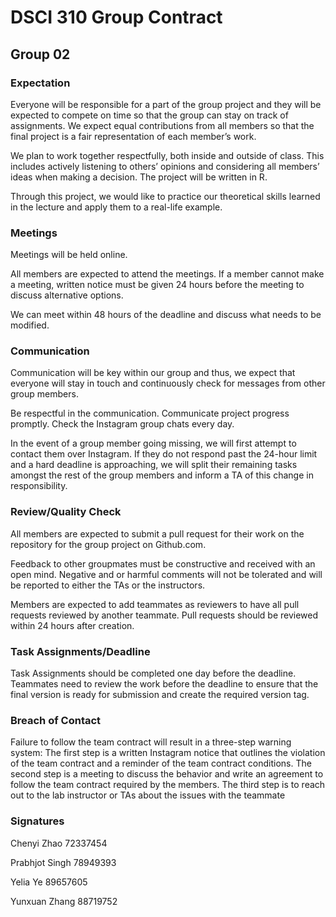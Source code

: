 # DSCI 310 Group Contract
## Group 02

### Expectation

Everyone will be responsible for a part of the group project and they will be expected to compete on time so that the group can stay on track of assignments. We expect equal contributions from all members so that the final project is a fair representation of each member’s work.

We plan to work together respectfully, both inside and outside of class. This includes actively listening to others’ opinions and considering all members’ ideas when making a decision. The project will be written in R.

Through this project, we would like to practice our theoretical skills learned in the lecture and apply them to a real-life example.

### Meetings

Meetings will be held online. 

All members are expected to attend the meetings. If a member cannot make a meeting, written notice must be given 24 hours before the meeting to discuss alternative options. 

We can meet within 48 hours of the deadline and discuss what needs to be modified.


### Communication

Communication will be key within our group and thus, we expect that everyone will stay in touch and continuously check for messages from other group members. 

Be respectful in the communication. Communicate project progress promptly. Check the Instagram group chats every day.

In the event of a group member going missing, we will first attempt to contact them over
Instagram. If they do not respond past the 24-hour limit and a hard deadline is approaching, we will split their remaining tasks amongst the rest of the group members and inform
a TA of this change in responsibility.

### Review/Quality Check

All members are expected to submit a pull request for their work on the repository for the group project on Github.com. 

Feedback to other groupmates must be constructive and received with an open mind. Negative and or harmful comments will not be tolerated and will be reported to either the TAs or the instructors.

Members are expected to add teammates as reviewers to have all pull requests reviewed by another teammate. Pull requests should be reviewed within 24 hours after creation.

### Task Assignments/Deadline

Task Assignments should be completed one day before the deadline. 
Teammates need to review the work before the deadline to ensure that the final version is ready for submission and create the required version tag.

### Breach of Contact

Failure to follow the team contract will result in a three-step warning system:
The first step is a written Instagram notice that outlines the violation of the team contract and a reminder of the team contract conditions.
The second step is a meeting to discuss the behavior and write an agreement to follow the team contract required by the members.
The third step is to reach out to the lab instructor or TAs about the issues with the teammate

### Signatures

Chenyi Zhao 72337454

Prabhjot Singh 78949393

Yelia Ye 89657605

Yunxuan Zhang 88719752

